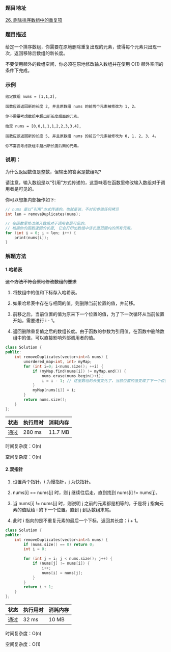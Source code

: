 ### 题目地址
[26. 删除排序数组中的重复项](https://leetcode-cn.com/problems/remove-duplicates-from-sorted-array/)
### 题目描述
给定一个排序数组，你需要在原地删除重复出现的元素，使得每个元素只出现一次，返回移除后数组的新长度。

不要使用额外的数组空间，你必须在原地修改输入数组并在使用 O(1) 额外空间的条件下完成。

### 示例
```
给定数组 nums = [1,1,2], 

函数应该返回新的长度 2, 并且原数组 nums 的前两个元素被修改为 1, 2。 

你不需要考虑数组中超出新长度后面的元素。
```

```
给定 nums = [0,0,1,1,1,2,2,3,3,4],

函数应该返回新的长度 5, 并且原数组 nums 的前五个元素被修改为 0, 1, 2, 3, 4。

你不需要考虑数组中超出新长度后面的元素。
```

### 说明：
为什么返回数值是整数，但输出的答案是数组呢?

请注意，输入数组是以“引用”方式传递的，这意味着在函数里修改输入数组对于调用者是可见的。

你可以想象内部操作如下:

```C++
// nums 是以“引用”方式传递的。也就是说，不对实参做任何拷贝
int len = removeDuplicates(nums);

// 在函数里修改输入数组对于调用者是可见的。
// 根据你的函数返回的长度, 它会打印出数组中该长度范围内的所有元素。
for (int i = 0; i < len; i++) {
    print(nums[i]);
}
```

### 解题方法
#### 1.哈希表
~~这个方法不符合原地修改数组的要求~~

1. 将数组中的值和下标存入哈希表。

2. 如果哈希表中存在与相同的值，则删除当前位置的值，并前移。

3. 前移之后，当前位置的值为原来下一个位置的值，为了下一次循环从当前位置开始，需要进行 i - 1。

4. 返回删除重复值之后的数组长度。由于函数的参数为引用值，在函数中删除数组中的值，可以直接影响外部调用者的值。

```C++
class Solution {
public:
    int removeDuplicates(vector<int>& nums) {
        unordered_map<int, int> myMap;
        for (int i=0; i<nums.size(); ++i) {
            if (myMap.find(nums[i]) != myMap.end()) {
                nums.erase(nums.begin()+i);
                i = i - 1; // 这里数组的长度变化了，当前位置的值变成了下一个位置的值，下次循环还是应该从这个位置开始，为了防止 ++i，所以这里先 -1
            }
            myMap[nums[i]] = i;
        }
        return nums.size();
    }
};
```
| 状态 | 执行用时 | 消耗内存 |
| --- | --- | --- |
| 通过 | 280 ms | 11.7 MB |

时间复杂度：O(n)

空间复杂度：O(n)

#### 2.双指针

1. 设置两个指针，i 为慢指针，j 为快指针。

2. nums[i] == nums[j] 时，则 j 继续往后走，直到找到 nums[i] != nums[j]。

3. 当 nums[i] != nums[j] 时，则说明 j 之前的元素都是相等的，于是将 j 指向元素的值赋给 i 的下一个位置。直到 j 到达数组末尾。

4. 此时 i 指向的是不重复元素的最后一个下标，返回其长度：i + 1。

```C++
class Solution {
public:
    int removeDuplicates(vector<int>& nums) {
        if (nums.size() == 0) return 0;
        int i = 0;
        
        for (int j = i; j < nums.size(); j++) {
            if (nums[j] != nums[i]) {
                i++;
                nums[i] = nums[j];
            }
        }
        return i + 1;
    }
};

```
| 状态 | 执行用时 | 消耗内存 |
| --- | --- | --- |
| 通过 | 32 ms | 10 MB |

时间复杂度：O(n)

空间复杂度：O(1)